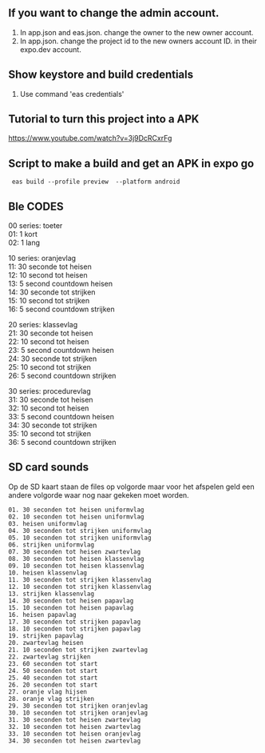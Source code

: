 
## If you want to change the admin account.
1. In app.json and eas.json. change the owner to the new owner account.
2. In app.json. change the project id to the new owners account ID. in their expo.dev account.



## Show keystore and build credentials
1. Use command 'eas credentials'


## Tutorial to turn this project into a APK
https://www.youtube.com/watch?v=3j9DcRCxrFg


## Script to make a build and get an APK in expo go
```
 eas build --profile preview  --platform android
```

## Ble CODES

00 series: toeter \
    01:  1 kort \
    02:  1 lang 
    
10 series: oranjevlag \
    11:    30 seconde tot heisen \
    12:    10 second tot heisen \
    13:    5 second countdown heisen \
    14:    30 seconde tot strijken \
    15:    10 second tot strijken \
    16:    5 second countdown strijken 

20 series: klassevlag \
    21:    30 seconde tot heisen \
    22:    10 second tot heisen \
    23:    5 second countdown heisen \
    24:    30 seconde tot strijken \
    25:    10 second tot strijken \
    26:    5 second countdown strijken 

30 series: procedurevlag \
    31:    30 seconde tot heisen \
    32:    10 second tot heisen \
    33:    5 second countdown heisen \
    34:    30 seconde tot strijken \
    35:    10 second tot strijken \
    36:    5 second countdown strijken 

## SD card sounds 

Op de SD kaart staan de files op volgorde maar voor het afspelen geld een andere volgorde waar nog naar gekeken moet worden.

    01. 30 seconden tot heisen uniformvlag
    02. 10 seconden tot heisen uniformvlag
    03. heisen uniformvlag
    04. 30 seconden tot strijken uniformvlag
    05. 10 seconden tot strijken uniformvlag
    06. strijken uniformvlag
    07. 30 seconden tot heisen zwartevlag
    08. 30 seconden tot heisen klassenvlag
    09. 10 seconden tot heisen klassenvlag
    10. heisen klassenvlag
    11. 30 seconden tot strijken klassenvlag
    12. 10 seconden tot strijken klassenvlag
    13. strijken klassenvlag
    14. 30 seconden tot heisen papavlag
    15. 10 seconden tot heisen papavlag
    16. heisen papavlag
    17. 30 seconden tot strijken papavlag
    18. 10 seconden tot strijken papavlag
    19. strijken papavlag
    20. zwartevlag heisen
    21. 10 seconden tot strijken zwartevlag
    22. zwartevlag strijken
    23. 60 seconden tot start
    24. 50 seconden tot start
    25. 40 seconden tot start
    26. 20 seconden tot start
    27. oranje vlag hijsen
    28. oranje vlag strijken
    29. 30 seconden tot strijken oranjevlag
    30. 10 seconden tot strijken oranjevlag
    31. 30 seconden tot heisen zwartevlag
    32. 10 seconden tot heisen zwartevlag
    33. 10 seconden tot heisen oranjevlag
    34. 30 seconden tot heisen zwartevlag
